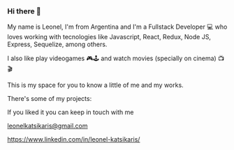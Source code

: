 ### Hi there 👋

My name is Leonel,  I'm from Argentina and I'm a Fullstack Developer :computer: who loves working with tecnologies like Javascript, React, Redux, Node JS, Express, Sequelize, among others. 

I also like play videogames :video_game::joystick: and watch movies (specially on cinema) :tv::clapper:

This is my space for you to know a little of me and my works. 

There's some of my projects: 








If you liked it you can keep in touch with me 

leonelkatsikaris@gmail.com

https://www.linkedin.com/in/leonel-katsikaris/

